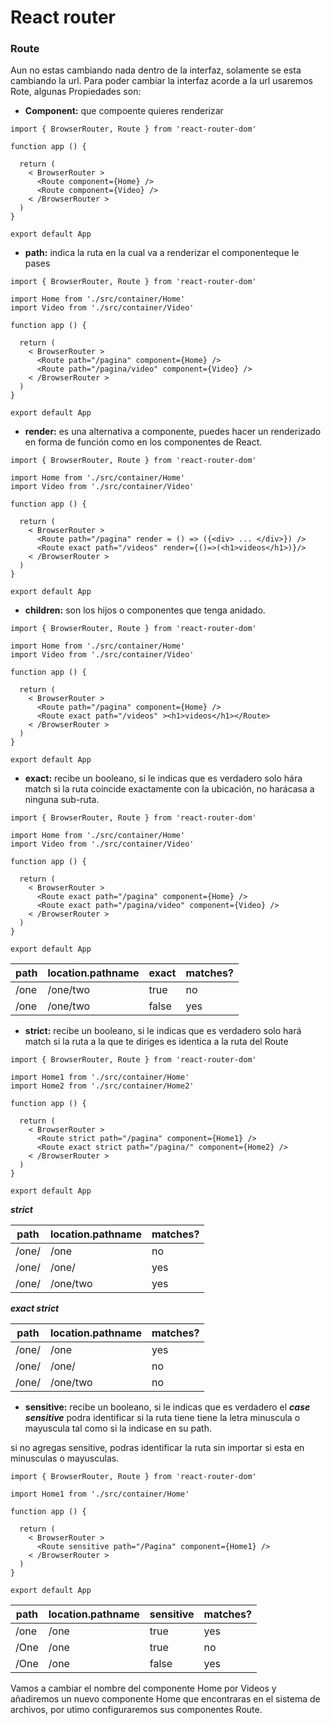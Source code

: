 # React router

### Route

Aun no estas cambiando nada dentro de la interfaz, solamente se esta cambiando la url. Para poder cambiar la interfaz acorde a la url usaremos Rote, algunas Propiedades son:

- **Component:** que compoente quieres renderizar

```
import { BrowserRouter, Route } from 'react-router-dom'

function app () {

  return (
    < BrowserRouter >
      <Route component={Home} />
      <Route component={Video} />
    < /BrowserRouter >
  )
}

export default App

```

- **path:** indica la ruta en la cual va a renderizar el componenteque le pases

```
import { BrowserRouter, Route } from 'react-router-dom'

import Home from './src/container/Home'
import Video from './src/container/Video'

function app () {

  return (
    < BrowserRouter >
      <Route path="/pagina" component={Home} />
      <Route path="/pagina/video" component={Video} />
    < /BrowserRouter >
  )
}

export default App

```

- **render:** es una alternativa a componente, puedes hacer un renderizado en forma de función como en los componentes de React.

```
import { BrowserRouter, Route } from 'react-router-dom'

import Home from './src/container/Home'
import Video from './src/container/Video'

function app () {

  return (
    < BrowserRouter >
      <Route path="/pagina" render = () => ({<div> ... </div>}) />
      <Route exact path="/videos" render={()=>(<h1>videos</h1>)}/>
    < /BrowserRouter >
  )
}

export default App

```

- **children:** son los hijos o componentes que tenga anidado.

```
import { BrowserRouter, Route } from 'react-router-dom'

import Home from './src/container/Home'
import Video from './src/container/Video'

function app () {

  return (
    < BrowserRouter >
      <Route path="/pagina" component={Home} />
      <Route exact path="/videos" ><h1>videos</h1></Route>
    < /BrowserRouter >
  )
}

export default App

```

- **exact:** recibe un booleano, si le indicas que es verdadero solo hára match si la ruta coincide exactamente con la ubicación, no harácasa a ninguna sub-ruta.

```
import { BrowserRouter, Route } from 'react-router-dom'

import Home from './src/container/Home'
import Video from './src/container/Video'

function app () {

  return (
    < BrowserRouter >
      <Route exact path="/pagina" component={Home} />
      <Route exact path="/pagina/video" component={Video} />
    < /BrowserRouter >
  )
}

export default App

```

| path | location.pathname | exact | matches? |
| ------------ | ------------ | ------------ | ------------ |
| /one | /one/two | true | no |
| /one | /one/two | false | yes |

- **strict:** recibe un booleano, si le indicas que es verdadero solo hará match si la ruta a la que te diriges es identica a la ruta del Route

```
import { BrowserRouter, Route } from 'react-router-dom'

import Home1 from './src/container/Home'
import Home2 from './src/container/Home2'

function app () {

  return (
    < BrowserRouter >
      <Route strict path="/pagina" component={Home1} />
      <Route exact strict path="/pagina/" component={Home2} />
    < /BrowserRouter >
  )
}

export default App

```

***strict***

| path | location.pathname | matches? |
| ------------ | ------------ | ------------ |
| /one/ | /one | no |
| /one/ | /one/ | yes |
| /one/ | /one/two | yes |

***exact strict***

| path | location.pathname | matches? |
| ------------ | ------------ | ------------ |
| /one/ | /one | yes |
| /one/ | /one/ | no |
| /one/ | /one/two | no |

- **sensitive:** recibe un booleano, si le indicas que es verdadero el ***case sensitive*** podra identificar si la ruta tiene tiene la letra minuscula o mayuscula tal como si la indicase en su path.

si no agregas sensitive, podras identificar la ruta sin importar si esta en minusculas o mayusculas.


```
import { BrowserRouter, Route } from 'react-router-dom'

import Home1 from './src/container/Home'

function app () {

  return (
    < BrowserRouter >
      <Route sensitive path="/Pagina" component={Home1} />
    < /BrowserRouter >
  )
}

export default App

```

| path | location.pathname | sensitive | matches? |
| ------------ | ------------ | ------------ | ------------ |
| /one | /one | true | yes |
| /One | /one | true | no |
| /One | /one | false | yes |


Vamos a cambiar el nombre del componente Home por Videos y añadiremos un nuevo componente Home que encontraras en el sistema de archivos, por utimo configuraremos sus componentes Route.